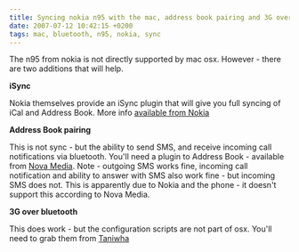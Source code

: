 ```yaml
---
title: Syncing nokia n95 with the mac, address book pairing and 3G over bluetooth
date: 2007-07-12 10:42:15 +0200
tags: mac, bluetooth, n95, nokia, sync
---
```


The n95 from nokia is not directly supported by mac osx. However - there are two additions that will help.

**iSync**

Nokia themselves provide an iSync plugin that will give you full syncing of iCal and Address Book. More info [available from Nokia](http://europe.nokia.com/A4299040)

**Address Book pairing**

This is not sync - but the ability to send SMS, and receive incoming call notifications via bluetooth. You'll need a plugin to Address Book - available from [Nova Media](http://www.novamedia.de/e_pages/e_produkte_mac_ab_plugin.html). Note - outgoing SMS works fine, incoming call notification and ability to answer with SMS also work fine - but incoming SMS does not. This is apparently due to Nokia and the phone - it doesn't support this according to Nova Media.

**3G over bluetooth**

This does work - but the configuration scripts are not part of osx. You'll need to grab them from [Taniwha](http://www.taniwha.org.uk/)
